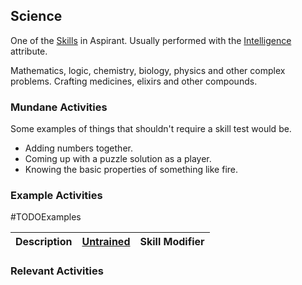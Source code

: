 ## Science
One of the [Skills](Skills) in Aspirant. Usually performed with the [Intelligence](Stats#Intelligence) attribute.

Mathematics, logic, chemistry, biology, physics and other complex problems. Crafting medicines, elixirs and other compounds.

### Mundane Activities
Some examples of things that shouldn't require a skill test would be.
* Adding numbers together.
* Coming up with a puzzle solution as a player.
* Knowing the basic properties of something like fire.

### Example Activities
#TODOExamples 

| Description                                      | [Untrained](Skills#Untrained) | Skill Modifier |
| ------------------------------------------------ | ----------------------------- | -------------- |


### Relevant Activities
